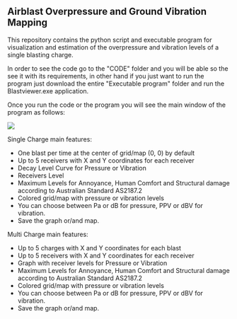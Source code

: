 ## Airblast Overpressure and Ground Vibration Mapping

This repository contains the python script and executable program for visualization and estimation of the overpressure and vibration levels of a single blasting charge.

In order to see the code go to the "CODE" folder and you will be able so the see it with its requirements, in other hand if you just want to run the program just download the entire "Executable program" folder and run the Blastviewer.exe application.  

Once you run the code or the program you will see the main window of the program as follows:

![](images/filename%20main_menu.png)


Single Charge main features:
* One blast per time at the center of grid/map (0, 0) by default
* Up to 5 receivers with X and Y coordinates for each receiver
* Decay Level Curve for Pressure or Vibration
* Receivers Level
* Maximum Levels for Annoyance, Human Comfort and Structural damage according to Australian Standard AS2187.2
* Colored grid/map with pressure or vibration levels
* You can choose between Pa or dB for pressure, PPV or dBV for vibration.
* Save the graph or/and map.

Multi Charge main features:
* Up to 5 charges with X and Y coordinates for each blast
* Up to 5 receivers with X and Y coordinates for each receiver
* Graph with receiver levels for Pressure or Vibration
* Maximum Levels for Annoyance, Human Comfort and Structural damage according to Australian Standard AS2187.2
* Colored grid/map with pressure or vibration levels
* You can choose between Pa or dB for pressure, PPV or dBV for vibration.
* Save the graph or/and map.




